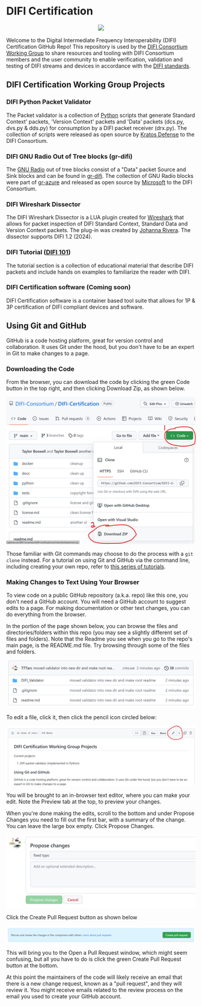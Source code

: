 # DIFI Certification

<p align="center">
  <img src="https://dificonsortium.org/wp-content/uploads/difi-consortium-logo.png">
</p>

Welcome to the Digital Intermediate Frequency Interoperability (DIFI) Certification GitHub Repo! This repository is used by the [DIFI Consortium Working Group](https://dificonsortium.org/) to share resources and tooling with DIFI Consortium members and the user community to enable verification, validation and testing of DIFI streams and devices in accordance with the [DIFI standards](https://dificonsortium.org/standards/).

## DIFI Certification Working Group Projects

### DIFI Python Packet Validator 
The Packet validator is a collection of [Python](https://www.python.org/ "Python") scripts that generate Standard Context' packets, 'Version Context' packets and 'Data' packets (dcs.py, dvs.py & dds.py) for consumption by a DIFI packet receiver (drx.py). The collection of scripts were released as open source by [Kratos Defense](https://www.kratosdefense.com/ "Kratos") to the DIFI Consortium. 

### DIFI GNU Radio Out of Tree blocks (gr-difi) 
The [GNU Radio](https://www.gnuradio.org/ "GNU Radio") out of tree blocks consist of a "Data" packet Source and Sink blocks and can be found in [gr-difi](https://github.com/DIFI-Consortium/gr-difi "gr-difi"). The collection of GNU Radio blocks were part of [gr-azure](https://github.com/microsoft/gr-azure "gr-azure") and released as open source by [Microsoft](https://www.Microsoft.com/ "Microsoft") to the DIFI Consortium.

### DIFI Wireshark Dissector 
The DIFI Wireshark Dissector is a LUA plugin created for [Wireshark](https://www.wireshark.org/ "Wireshark") that allows for packet inspection of DIFI Standard Context, Standard Data and Version Context packets. The plug-in was created by [Johanna Rivera](https://github.com/jo-rivera). The dissector supports DIFI 1.2 (2024).

### DIFI Tutorial ([DIFI 101](https://github.com/DIFI-Consortium/DIFI-Certification/blob/main/DIFI_101_Tutorial.md "DIFI 101"))
The tutorial section is a collection of educational material that describe DIFI packets and include hands on examples to familiarize the reader with DIFI.  

### DIFI Certification software (Coming soon)
DIFI Certification software is a container based tool suite that allows for 1P & 3P certification of DIFI compliant devices and software.

## Using Git and GitHub

GitHub is a code hosting platform, great for version control and collaboration.  It uses Git under the hood, but you don't have to be an expert in Git to make changes to a page.

### Downloading the Code

From the browser, you can download the code by clicking the green Code button in the top right, and then clicking Download Zip, as shown below.

![](images/download.png)

Those familiar with Git commands may choose to do the process with a `git clone` instead.  For a tutorial on using Git and GitHub via the command line, including creating your own repo, refer to [this series of tutorials](https://docs.github.com/en/get-started/quickstart).

### Making Changes to Text Using Your Browser

To view code on a public GitHub repository (a.k.a. repo) like this one, you don't need a GitHub account.  You will need a GitHub account to suggest edits to a page.  For making documentation or other text changes, you can do everything from the browser.

In the portion of the page shown below, you can browse the files and directories/folders within this repo (you may see a slightly different set of files and folders).  Note that the Readme you see when you go to the repo's main page, is the README.md file.  Try browsing through some of the files and folders.

![](images/files_folders.png)

To edit a file, click it, then click the pencil icon circled  below:

![](images/edit_file.png)

You will be brought to an in-browser text editor, where you can make your edit.  Note the Preview tab at the top, to preview your changes.

When you're done making the edits, scroll to the bottom and under Propose Changes you need to fill out the first bar, with a summary of the change.  You can leave the large box empty.  Click Propose Changes.

![](images/commit.png)

Click the Create Pull Request button as shown below

![](images/create_pr.png)

This will bring you to the Open a Pull Request window, which might seem confusing, but all you have to do is click the green Create Pull Request button at the bottom.

At this point the maintainers of the code will likely receive an email that there is a new change request, known as a "pull request", and they will review it.  You might receive emails related to the review process on the email you used to create your GitHub account.

